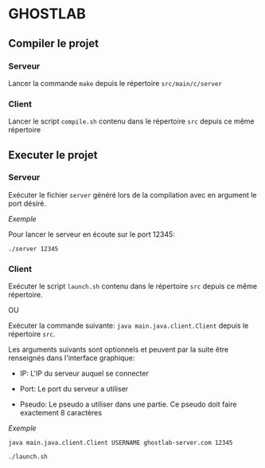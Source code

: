 # GHOSTLAB

## Compiler le projet

### Serveur

Lancer la commande `make` depuis le répertoire `src/main/c/server` 

### Client

Lancer le script `compile.sh` contenu dans le répertoire `src` depuis ce même répertoire

## Executer le projet

### Serveur

Exécuter le fichier `server` généré lors de la compilation avec en argument le port désiré.


*Exemple*

Pour lancer le serveur en écoute sur le port 12345:

```
./server 12345
```


### Client 

Exécuter le script `launch.sh` contenu dans le répertoire `src` depuis ce même répertoire.

OU

Exécuter la commande suivante: `java main.java.client.Client` depuis le répertoire `src`.

Les arguments suivants sont optionnels et peuvent par la suite être renseignés dans l'interface graphique:

- IP: L'IP du serveur auquel se connecter

- Port: Le port du serveur a utiliser

- Pseudo: Le pseudo a utiliser dans une partie. Ce pseudo doit faire exactement 8 caractères


*Exemple*

```
java main.java.client.Client USERNAME ghostlab-server.com 12345
```
```
./launch.sh
```